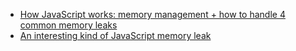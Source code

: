 - [How JavaScript works: memory management + how to handle 4 common memory leaks](https://blog.sessionstack.com/how-javascript-works-memory-management-how-to-handle-4-common-memory-leaks-3f28b94cfbec)
- [An interesting kind of JavaScript memory leak](https://blog.meteor.com/an-interesting-kind-of-javascript-memory-leak-8b47d2e7f156)
